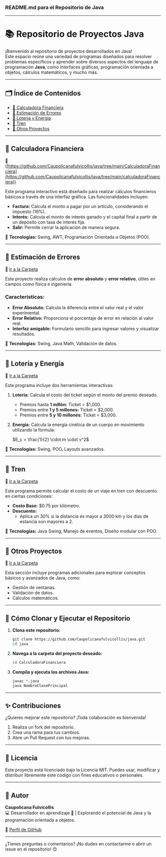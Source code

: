 ### **README.md para el Repositorio de Java**

---

# 📚 **Repositorio de Proyectos Java**  
¡Bienvenido al repositorio de proyectos desarrollados en Java!  
Este espacio reúne una variedad de programas diseñados para resolver problemas específicos y aprender sobre diversos aspectos del lenguaje de programación **Java**, como interfaces gráficas, programación orientada a objetos, cálculos matemáticos, y mucho más.  

---

## 🗂️ **Índice de Contenidos**

- [📁 Calculadora Financiera](#-calculadora-financiera)
- [📁 Estimación de Errores](#-estimación-de-errores)
- [📁 Lotería y Energía](#-lotería-y-energía)
- [📁 Tren](#-tren)
- [📁 Otros Proyectos](#-otros-proyectos)

---

## 📁 **Calculadora Financiera**  
📍 ([https://github.com/Caupolicanafulvicollis/java/tree/main/CalculadoraFinanciera](https://github.com/Caupolicanafulvicollis/java/tree/main/calculadoraFinanciera)) 

Este programa interactivo está diseñado para realizar cálculos financieros básicos a través de una interfaz gráfica. Las funcionalidades incluyen:  

- **Factura:** Calcula el monto a pagar por un artículo, considerando el impuesto (19%).  
- **Interés:** Calcula el monto de interés ganado y el capital final a partir de un depósito con tasa de interés fija.  
- **Salir:** Permite cerrar la aplicación de manera segura.  

🔧 **Tecnologías:** Swing, AWT, Programación Orientada a Objetos (POO).  

---

## 📁 **Estimación de Errores**  
📍 [Ir a la Carpeta](https://github.com/Caupolicanafulvicollis/java/tree/main/EstimacionErrores)  

Este proyecto realiza cálculos de **error absoluto** y **error relativo**, útiles en campos como física e ingeniería.  

### **Características:**
- **Error Absoluto:** Calcula la diferencia entre el valor real y el valor experimental.
- **Error Relativo:** Proporciona el porcentaje de error en relación al valor real.  
- **Interfaz amigable:** Formulario sencillo para ingresar valores y visualizar resultados.  

🔧 **Tecnologías:** Swing, Java Math, Validación de datos.  

---

## 📁 **Lotería y Energía**  
📍 [Ir a la Carpeta](https://github.com/Caupolicanafulvicollis/java/tree/main/LoteriaEnergia)  

Este programa incluye dos herramientas interactivas:  

1. **Lotería:** Calcula el costo del ticket según el monto del premio deseado.  
   - Premios hasta **1 millón:** Ticket = $1,000.  
   - Premios entre **1 y 5 millones:** Ticket = $2,000.  
   - Premios entre **5 y 10 millones:** Ticket = $3,000.  

2. **Energía:** Calcula la energía cinética de un cuerpo en movimiento utilizando la fórmula:  

   $E_c = \frac{1}{2} \cdot m \cdot v^2$


🔧 **Tecnologías:** Swing, POO, Layouts avanzados.  

---

## 📁 **Tren**  
📍 [Ir a la Carpeta](https://github.com/Caupolicanafulvicollis/java/tree/main/Tren)  

Este programa permite calcular el costo de un viaje en tren con descuento en ciertas condiciones:  
- **Costo Base:** $0.75 por kilómetro.  
- **Descuento:**  
   - Aplica un 30% si la distancia es mayor a 3000 km y los días de estancia son mayores a 2.  

🔧 **Tecnologías:** Java Swing, Manejo de eventos, Diseño modular con POO.  

---

## 📁 **Otros Proyectos**  
📍 [Ir a la Carpeta](https://github.com/Caupolicanafulvicollis/java/tree/main/OtrosProyectos)  

Esta sección incluye programas adicionales para explorar conceptos básicos y avanzados de Java, como:  
- Gestión de ventanas.
- Validación de datos.
- Cálculos matemáticos.  

---

## 🚀 **Cómo Clonar y Ejecutar el Repositorio**

1. **Clona este repositorio:**
   ```bash
   git clone https://github.com/Caupolicanafulvicollis/java.git
   cd java
   ```

2. **Navega a la carpeta del proyecto deseado:**
   ```bash
   cd CalculadoraFinanciera
   ```

3. **Compila y ejecuta los archivos Java:**
   ```bash
   javac *.java
   java NombreClasePrincipal
   ```

---

## ✨ **Contribuciones**

¿Quieres mejorar este repositorio? ¡Toda colaboración es bienvenida!  
1. Realiza un fork del repositorio.  
2. Crea una rama para tus cambios.  
3. Abre un Pull Request con tus mejoras.  

---

## 📝 **Licencia**

Este proyecto está licenciado bajo la Licencia MIT. Puedes usar, modificar y distribuir libremente este código con fines educativos o personales.  

---

## 🎯 **Autor**

**Caupolicana Fulvicollis**  
💻 Desarrollador en aprendizaje 🚀 | Explorando el potencial de Java y la programación orientada a objetos.

🔗 [Perfil de GitHub](https://github.com/Caupolicanafulvicollis)

---

¿Tienes preguntas o comentarios? ¡No dudes en contactarme o abrir un issue en el repositorio! 😊
